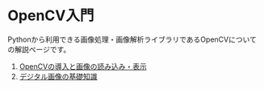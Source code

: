 # OpenCV入門
Pythonから利用できる画像処理・画像解析ライブラリであるOpenCVについての解説ページです。<br>
1. [OpenCVの導入と画像の読み込み・表示](./1.md)
1. [デジタル画像の基礎知識](./2.md)
